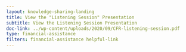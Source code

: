 ```yaml
---
layout: knowledge-sharing-landing
title: View the "Listening Session" Presentation
subtitle: View the Listening Session Presentation
doc-link: ../wp-content/uploads/2020/09/CFR-listening-session.pdf
type: financial-assistance
filters: financial-assistance helpful-link
---
```

